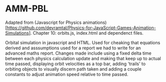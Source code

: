 # AMM-PBL

Adapted from (Javascript for Physics animations)[https://github.com/devramtal/Physics-for-JavaScript-Games-Animation-Simulations]. Chapter 10: orbits.js, index.html and dependenct files.

Orbital simulation in javascript and HTML. Used for cheaking that equations derived and asssumptions used for a report we had to write for an advanced maths report. Changes made include using a fixed delta time between each physics calculation update and making that keep up to actual time passed, displaying orbit velocities as a top bar, adding 'trails' to orbiting objects to visually discern path taken and adding a couple constants to adjust animation speed relative to time passed.

